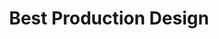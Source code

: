 ---
title: "Best Production Design"
edition: 2008
kind: "technical"
film: benjamin-button.md
image: https://m.media-amazon.com/images/M/MV5BOTA2NWNhMjMtZTkzYS00YWFhLWEzYmEtOGMwMTRhNzkyMjQ1L2ltYWdlL2ltYWdlXkEyXkFqcGdeQXVyNTU3Njk4NTU@._V1_FMjpg_UX1024_.jpg
type: award
weight: 11
---